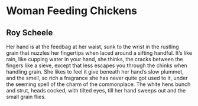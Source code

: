 # Woman Feeding Chickens
## Roy Scheele
Her hand is at the feedbag at her waist,
sunk to the wrist in the rustling grain
that nuzzles her fingertips when laced
around a sifting handful. It’s like rain,
like cupping water in your hand, she thinks,
the cracks between the fingers like a sieve,
except that less escapes you through the chinks
when handling grain. She likes to feel it give
beneath her hand’s slow plummet, and the smell,
so rich a fragrance she has never quite
got used to it, under the seeming spell
of the charm of the commonplace. The white
hens bunch and strut, heads cocked, with tilted eyes,
till her hand sweeps out and the small grain flies.